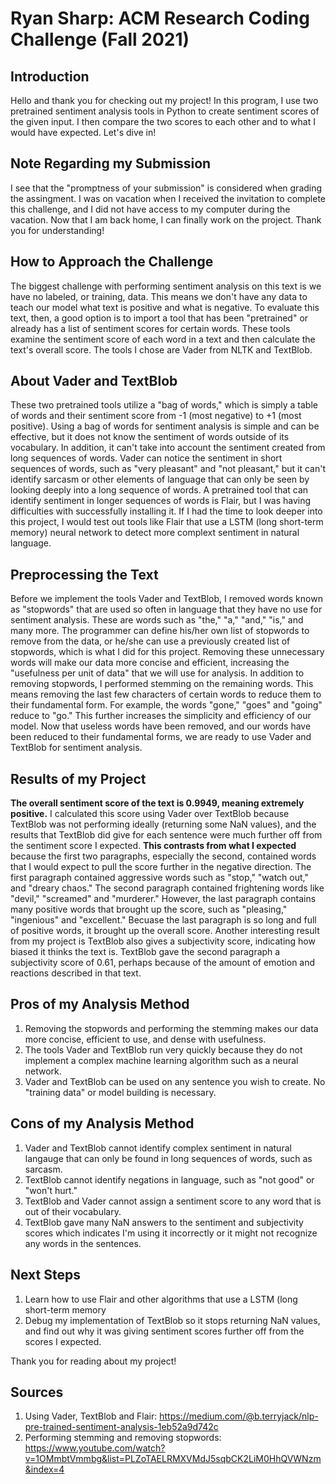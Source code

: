 # Ryan Sharp: ACM Research Coding Challenge (Fall 2021)
## Introduction
Hello and thank you for checking out my project!
In this program, I use two pretrained sentiment analysis tools in Python to create sentiment scores of the given input. I then compare the two scores to each other and to what I would have expected. Let's dive in!

## Note Regarding my Submission
I see that the "promptness of your submission" is considered when grading the assingment. I was on vacation when I received the invitation to complete this challenge, and I did not have access to my computer during the vacation. Now that I am back home, I can finally work on the project. Thank you for understanding!

##  How to Approach the Challenge
The biggest challenge with performing sentiment analysis on this text is we have no labeled, or training, data. This means we don't have any data to teach our model what text is positive and what is negative. To evaluate this text, then, a good option is to import a tool that has been "pretrained" or already has a list of sentiment scores for certain words. These tools examine the sentiment score of each word in a text and then calculate the text's overall score. The tools I chose are Vader from NLTK and TextBlob.

## About Vader and TextBlob
These two pretrained tools utilize a "bag of words," which is simply a table of words and their sentiment score from -1 (most negative) to +1 (most positive). Using a bag of words for sentiment analysis is simple and can be effective, but it does not know the sentiment of words outside of its vocabulary. In addition, it can't take into account the sentiment created from long sequences of words. Vader can notice the sentiment in short sequences of words, such as "very pleasant" and "not pleasant," but it can't identify sarcasm or other elements of language that can only be seen by looking deeply into a long sequence of words.
A pretrained tool that can identify sentiment in longer sequences of words is Flair, but I was having difficulties with successfully installing it. If I had the time to look deeper into this project, I would test out tools like Flair that use a LSTM (long short-term memory) neural network to detect more complext sentiment in natural language.

## Preprocessing the Text
Before we implement the tools Vader and TextBlob, I removed words known as "stopwords" that are used so often in language that they have no use for sentiment analysis. These are words such as "the," "a," "and," "is," and many more. The programmer can define his/her own list of stopwords to remove from the data, or he/she can use a previously created list of stopwords, which is what I did for this project. Removing these unnecessary words will make our data more concise and efficient, increasing the "usefulness per unit of data" that we will use for analysis.
In addition to removing stopwords, I performed stemming on the remaining words. This means removing the last few characters of certain words to reduce them to their fundamental form. For example, the words "gone," "goes" and "going" reduce to "go." This further increases the simplicity and efficiency of our model.
Now that useless words have been removed, and our words have been reduced to their fundamental forms, we are ready to use Vader and TextBlob for sentiment analysis.

## Results of my Project
**The overall sentiment score of the text is 0.9949, meaning extremely positive.** I calculated this score using Vader over TextBlob because TextBlob was not performing ideally (returning some NaN values), and the results that TextBlob did give for each sentence were much further off from the sentiment score I expected.
**This contrasts from what I expected** because the first two paragraphs, especially the second, contained words that I would expect to pull the score further in the negative direction. The first paragraph contained aggressive words such as "stop," "watch out," and "dreary chaos." The second paragraph contained frightening words like "devil," "screamed" and "murderer." However, the last paragraph contains many positive words that brought up the score, such as "pleasing," "ingenious" and "excellent." Becuase the last paragraph is so long and full of positive words, it brought up the overall score.
Another interesting result from my project is TextBlob also gives a subjectivity score, indicating how biased it thinks the text is. TextBlob gave the second paragraph a subjectivity score of 0.61, perhaps because of the amount of emotion and reactions described in that text.

## Pros of my Analysis Method
1. Removing the stopwords and performing the stemming makes our data more concise, efficient to use, and dense with usefulness.
2. The tools Vader and TextBlob run very quickly because they do not implement a complex machine learning algorithm such as a neural network.
3. Vader and TextBlob can be used on any sentence you wish to create. No "training data" or model building is necessary.
## Cons of my Analysis Method
1. Vader and TextBlob cannot identify complex sentiment in natural langauge that can only be found in long sequences of words, such as sarcasm.
2. TextBlob cannot identify negations in language, such as "not good" or "won't hurt."
3. TextBlob and Vader cannot assign a sentiment score to any word that is out of their vocabulary.
4. TextBlob gave many NaN answers to the sentiment and subjectivity scores which indicates I'm using it incorrectly or it might not recognize any words in the sentences.
## Next Steps
1. Learn how to use Flair and other algorithms that use a LSTM (long short-term memory
2. Debug my implementation of TextBlob so it stops returning NaN values, and find out why it was giving sentiment scores further off from the scores I expected.

Thank you for reading about my project!
## Sources
1. Using Vader, TextBlob and Flair: https://medium.com/@b.terryjack/nlp-pre-trained-sentiment-analysis-1eb52a9d742c
2. Performing stemming and removing stopwords: https://www.youtube.com/watch?v=1OMmbtVmmbg&list=PLZoTAELRMXVMdJ5sqbCK2LiM0HhQVWNzm&index=4
